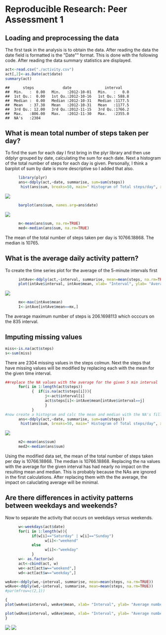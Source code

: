 # Reproducible Research: Peer Assessment 1


## Loading and preprocessing the data
The first task in the analysis is to obtain the data. After reading the data the date field is formatted is the "Date"" format. This is done with the following code.  After reading the data summary statistics are displayed.

```r
act<-read.csv("./activity.csv")
act[,2]<-as.Date(act$date)
summary(act)
```

```
##      steps             date               interval     
##  Min.   :  0.00   Min.   :2012-10-01   Min.   :   0.0  
##  1st Qu.:  0.00   1st Qu.:2012-10-16   1st Qu.: 588.8  
##  Median :  0.00   Median :2012-10-31   Median :1177.5  
##  Mean   : 37.38   Mean   :2012-10-31   Mean   :1177.5  
##  3rd Qu.: 12.00   3rd Qu.:2012-11-15   3rd Qu.:1766.2  
##  Max.   :806.00   Max.   :2012-11-30   Max.   :2355.0  
##  NA's   :2304
```


## What is mean total number of steps taken per day?

To find the sum for each day I first bring in the plyr library and then use ddplyr grouped by date, calculating the sum for each date. Next a histogram of the total number of steps for each day is given. Personally, I think a barplot of sum by date is more descriptive so I added that also. 

```r
      library(plyr)
      ans<-ddply(act,~date, summarise, sum=sum(steps))
       hist(ans$sum, breaks=50, main=" Histogram of Total steps/day", xlab="Total steps")
```

![](PA1_template_files/figure-html/unnamed-chunk-1-1.png) 

```r
      barplot(ans$sum, names.arg=ans$date)
```

![](PA1_template_files/figure-html/unnamed-chunk-1-2.png) 

```r
      m<-mean(ans$sum, na.rm=TRUE)
      med<-median(ans$sum, na.rm=TRUE)
```
The mean of the total number of steps taken per day is 10766.18868. The median is 10765.

## What is the average daily activity pattern?
To create the time series plot for the average of the 5-minute intervals first

```r
      intAve<-ddply(act,~interval, summarise, mean=mean(steps, na.rm=TRUE))
      plot(intAve$interval, intAve$mean, xlab= "Interval", ylab= "Average number of steps", type='l', col='blue')
```

![](PA1_template_files/figure-html/unnamed-chunk-2-1.png) 

```r
      mx<-max(intAve$mean)
      I<-intAve[intAve$mean==mx,]
```

The average maximum number of steps is  206.1698113 which occcurs on the 835 interval.


## Imputing missing values



```r
miss<-is.na(act$steps)
s<-sum(miss)
```
There are 2304 missing values in the steps colmun.
Next the steps that have missing values will be modified by replacing each with the mean for the given time interval.


```r
##replace the NA values with the average for the given 5 min interval
      for(i in 1:length(act$steps))
            {  if(is.na(act$steps[i])){
                  j<-act$interval[i]
                  act$steps[i]<-intAve$mean[intAve$interval==j]
                  }        
            } 
#now create a histogram and calc the mean and median with the NA's filled in
      ans<-ddply(act,~date, summarise, sum=sum(steps))
       hist(ans$sum, breaks=50, main=" Histogram of Total steps/day", xlab="Total       steps")
```

![](PA1_template_files/figure-html/unnamed-chunk-4-1.png) 

```r
      m2<-mean(ans$sum)
      med2<-median(ans$sum)
```
Using the modified data set, the mean of the total number of steps taken per day is 10766.18868. The median is 10766.18868. Replacing the na values with the average for the given interval has had nearly no impact on the resulting mean and median.  This is probably because the NAs are ignored in the first calculations.  After replacing them with the the average, the impact on caluclating average will be minimal.   

## Are there differences in activity patterns between weekdays and weekends?
Now to separate the activity that occurs on weekdays versus weekends.


```r
      w<-weekdays(act$date)
      for(i in 1:length(w)){ 
            if(w[i]=="Saturday" | w[i]=="Sunday") 
                  w[i]<-"weekend" 
            else 
                  w[i]<-"weekday"
            }
      w<- as.factor(w)
      act<-cbind(act, w)
      we<-act[act$w=="weekend",]
      wd<-act[act$w=="weekday",]

weAve<-ddply(we,~interval, summarise, mean=mean(steps, na.rm=TRUE))
wdAve<-ddply(wd,~interval, summarise, mean=mean(steps, na.rm=TRUE))
#par(mfrow=c(2,1))

{
plot(weAve$interval, weAve$mean, xlab= "Interval", ylab= "Average number of steps", main="Weekend", type='l', col='blue')

plot(wdAve$interval, wdAve$mean, xlab= "Interval", ylab= "Average number of steps", main="Weekday", type='l', col='green')
}
```

![](PA1_template_files/figure-html/unnamed-chunk-5-1.png) ![](PA1_template_files/figure-html/unnamed-chunk-5-2.png) 
